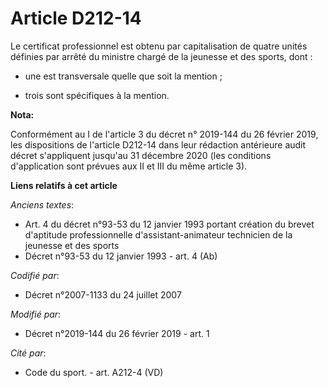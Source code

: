 # Article D212-14

Le certificat professionnel est obtenu par capitalisation de quatre unités définies par arrêté du ministre chargé de la
jeunesse et des sports, dont :

- une est transversale quelle que soit la mention ;

- trois sont spécifiques à la mention.

**Nota:**

Conformément au I de l'article 3 du décret n° 2019-144 du 26 février 2019, les dispositions de l'article D212-14 dans leur
rédaction antérieure audit décret s'appliquent jusqu'au 31 décembre 2020 (les conditions d'application sont prévues aux II et
III du même article 3).

**Liens relatifs à cet article**

_Anciens textes_:

  - Art. 4 du décret n°93-53 du 12 janvier 1993 portant création du brevet d'aptitude professionnelle d'assistant-animateur technicien de la jeunesse et des sports
  - Décret n°93-53 du 12 janvier 1993 - art. 4 (Ab)

_Codifié par_:

  - Décret n°2007-1133 du 24 juillet 2007

_Modifié par_:

  - Décret n°2019-144 du 26 février 2019 - art. 1

_Cité par_:

  - Code du sport. - art. A212-4 (VD)
